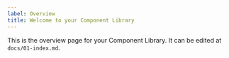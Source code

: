 ```yaml
---
label: Overview
title: Welcome to your Component Library
---
```


This is the overview page for your Component Library. It can be edited at `docs/01-index.md`.
